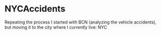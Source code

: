 # NYCAccidents
Repeating the process I started with BCN (analyzing the vehicle accidents), but moving it to the city where I currently live: NYC
